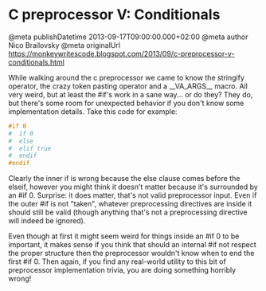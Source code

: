 # C preprocessor V: Conditionals

@meta publishDatetime 2013-09-17T09:00:00.000+02:00
@meta author Nico Brailovsky
@meta originalUrl https://monkeywritescode.blogspot.com/2013/09/c-preprocessor-v-conditionals.html

While walking around the c preprocessor we came to know the stringify operator, the crazy token pasting operator and a \_\_VA\_ARGS\_\_ macro. All very weird, but at least the #if's work in a sane way... or do they? They do, but there's some room for unexpected behavior if you don't know some implementation details. Take this code for example:

```c++
#if 0
#  if 0
#  else
#  elif true
#  endif
#endif
```

Clearly the inner if is wrong because the else clause comes before the elseif, however you might think it doesn't matter because it's surrounded by an #if 0. Surprise: it does matter, that's not valid preprocessor input. Even if the outer #if is not "taken", whatever preprocessing directives are inside it should still be valid (though anything that's not a preprocessing directive will indeed be ignored).

Even though at first it might seem weird for things inside an #if 0 to be important, it makes sense if you think that should an internal #if not respect the proper structure then the preprocessor wouldn't know when to end the first #if 0. Then again, if you find any real-world utility to this bit of preprocessor implementation trivia, you are doing something horribly wrong!

